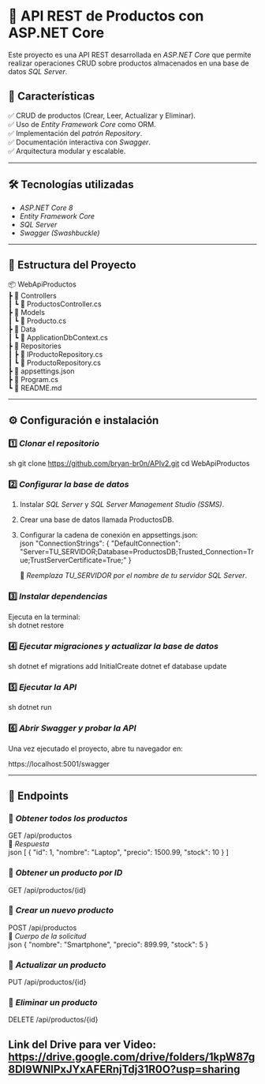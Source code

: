 # 📌 API REST de Productos con ASP.NET Core

Este proyecto es una API REST desarrollada en *ASP.NET Core* que permite realizar operaciones CRUD sobre productos almacenados en una base de datos *SQL Server*.  

## 🚀 Características  
✅ CRUD de productos (Crear, Leer, Actualizar y Eliminar).  
✅ Uso de *Entity Framework Core* como ORM.  
✅ Implementación del *patrón Repository*.  
✅ Documentación interactiva con *Swagger*.  
✅ Arquitectura modular y escalable.  

---

## 🛠️ Tecnologías utilizadas  
- *ASP.NET Core 8*  
- *Entity Framework Core*  
- *SQL Server*  
- *Swagger (Swashbuckle)*  

---

## 📂 Estructura del Proyecto  


📦 WebApiProductos  
 ┣ 📂 Controllers  
 ┃ ┗ 📜 ProductosController.cs  
 ┣ 📂 Models  
 ┃ ┗ 📜 Producto.cs  
 ┣ 📂 Data  
 ┃ ┗ 📜 ApplicationDbContext.cs  
 ┣ 📂 Repositories  
 ┃ ┣ 📜 IProductoRepository.cs  
 ┃ ┗ 📜 ProductoRepository.cs  
 ┣ 📜 appsettings.json  
 ┣ 📜 Program.cs  
 ┗ 📜 README.md  


---

## ⚙️ Configuración e instalación  

### 1️⃣ *Clonar el repositorio*  
sh
git clone https://github.com/bryan-br0n/APIv2.git
cd WebApiProductos


### 2️⃣ *Configurar la base de datos*  
1. Instalar *SQL Server* y *SQL Server Management Studio (SSMS)*.  
2. Crear una base de datos llamada ProductosDB.  
3. Configurar la cadena de conexión en appsettings.json:  
   json
   "ConnectionStrings": {
     "DefaultConnection": "Server=TU_SERVIDOR;Database=ProductosDB;Trusted_Connection=True;TrustServerCertificate=True;"
   }
   
   📌 *Reemplaza TU_SERVIDOR por el nombre de tu servidor SQL Server*.

### 3️⃣ *Instalar dependencias*  
Ejecuta en la terminal:  
sh
dotnet restore


### 4️⃣ *Ejecutar migraciones y actualizar la base de datos*  
sh
dotnet ef migrations add InitialCreate
dotnet ef database update


### 5️⃣ *Ejecutar la API*  
sh
dotnet run


### 6️⃣ *Abrir Swagger y probar la API*  
Una vez ejecutado el proyecto, abre tu navegador en:  

https://localhost:5001/swagger


---

## 📝 Endpoints  

### 🔹 *Obtener todos los productos*  
GET /api/productos  
📌 *Respuesta*  
json
[
  {
    "id": 1,
    "nombre": "Laptop",
    "precio": 1500.99,
    "stock": 10
  }
]


### 🔹 *Obtener un producto por ID*  
GET /api/productos/{id}  

### 🔹 *Crear un nuevo producto*  
POST /api/productos  
📌 *Cuerpo de la solicitud*  
json
{
  "nombre": "Smartphone",
  "precio": 899.99,
  "stock": 5
}


### 🔹 *Actualizar un producto*  
PUT /api/productos/{id}  

### 🔹 *Eliminar un producto*  
DELETE /api/productos/{id}  

## Link del Drive para ver Video: https://drive.google.com/drive/folders/1kpW87g8Dl9WNlPxJYxAFERnjTdj31R0O?usp=sharing
